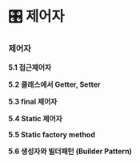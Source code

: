 # 🎛 제어자



### 제어자&#x20;

**5.1 접근제어자**

**5.2 클래스에서 Getter, Setter**&#x20;

**5.3 final 제어자**

**5.4 Static 제어자**

**5.5 Static factory method**&#x20;

**5.6 생성자와 빌더패턴 (Builder Pattern)**

